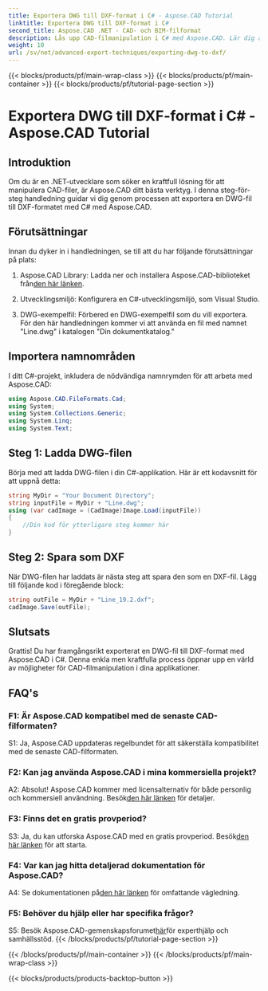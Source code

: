 ```yaml
---
title: Exportera DWG till DXF-format i C# - Aspose.CAD Tutorial
linktitle: Exportera DWG till DXF-format i C#
second_title: Aspose.CAD .NET - CAD- och BIM-filformat
description: Lås upp CAD-filmanipulation i C# med Aspose.CAD. Lär dig att exportera DWG till DXF utan ansträngning. Följ vår steg-för-steg-guide för sömlös integration.
weight: 10
url: /sv/net/advanced-export-techniques/exporting-dwg-to-dxf/
---
```


{{< blocks/products/pf/main-wrap-class >}}
{{< blocks/products/pf/main-container >}}
{{< blocks/products/pf/tutorial-page-section >}}

# Exportera DWG till DXF-format i C# - Aspose.CAD Tutorial

## Introduktion

Om du är en .NET-utvecklare som söker en kraftfull lösning för att manipulera CAD-filer, är Aspose.CAD ditt bästa verktyg. I denna steg-för-steg handledning guidar vi dig genom processen att exportera en DWG-fil till DXF-formatet med C# med Aspose.CAD.

## Förutsättningar

Innan du dyker in i handledningen, se till att du har följande förutsättningar på plats:

1.  Aspose.CAD Library: Ladda ner och installera Aspose.CAD-biblioteket från[den här länken](https://releases.aspose.com/cad/net/).

2. Utvecklingsmiljö: Konfigurera en C#-utvecklingsmiljö, som Visual Studio.

3. DWG-exempelfil: Förbered en DWG-exempelfil som du vill exportera. För den här handledningen kommer vi att använda en fil med namnet "Line.dwg" i katalogen "Din dokumentkatalog."

## Importera namnområden

I ditt C#-projekt, inkludera de nödvändiga namnrymden för att arbeta med Aspose.CAD:

```csharp
using Aspose.CAD.FileFormats.Cad;
using System;
using System.Collections.Generic;
using System.Linq;
using System.Text;
```

## Steg 1: Ladda DWG-filen

Börja med att ladda DWG-filen i din C#-applikation. Här är ett kodavsnitt för att uppnå detta:

```csharp
string MyDir = "Your Document Directory";
string inputFile = MyDir + "Line.dwg";
using (var cadImage = (CadImage)Image.Load(inputFile))
{
    //Din kod för ytterligare steg kommer här
}
```

## Steg 2: Spara som DXF

När DWG-filen har laddats är nästa steg att spara den som en DXF-fil. Lägg till följande kod i föregående block:

```csharp
string outFile = MyDir + "Line_19.2.dxf";
cadImage.Save(outFile);
```

## Slutsats

Grattis! Du har framgångsrikt exporterat en DWG-fil till DXF-format med Aspose.CAD i C#. Denna enkla men kraftfulla process öppnar upp en värld av möjligheter för CAD-filmanipulation i dina applikationer.

## FAQ's

### F1: Är Aspose.CAD kompatibel med de senaste CAD-filformaten?

S1: Ja, Aspose.CAD uppdateras regelbundet för att säkerställa kompatibilitet med de senaste CAD-filformaten.

### F2: Kan jag använda Aspose.CAD i mina kommersiella projekt?

 A2: Absolut! Aspose.CAD kommer med licensalternativ för både personlig och kommersiell användning. Besök[den här länken](https://purchase.aspose.com/buy) för detaljer.

### F3: Finns det en gratis provperiod?

 S3: Ja, du kan utforska Aspose.CAD med en gratis provperiod. Besök[den här länken](https://releases.aspose.com/) för att starta.

### F4: Var kan jag hitta detaljerad dokumentation för Aspose.CAD?

 A4: Se dokumentationen på[den här länken](https://reference.aspose.com/cad/net/) för omfattande vägledning.

### F5: Behöver du hjälp eller har specifika frågor?

 S5: Besök Aspose.CAD-gemenskapsforumet[här](https://forum.aspose.com/c/cad/19)för experthjälp och samhällsstöd.
{{< /blocks/products/pf/tutorial-page-section >}}

{{< /blocks/products/pf/main-container >}}
{{< /blocks/products/pf/main-wrap-class >}}

{{< blocks/products/products-backtop-button >}}

